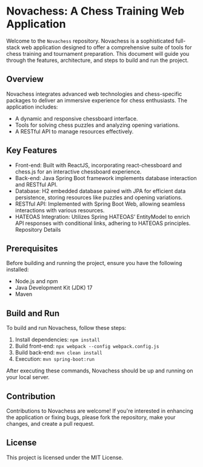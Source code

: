 # Novachess: A Chess Training Web Application
Welcome to the `Novachess` repository. Novachess is a sophisticated full-stack web application designed to offer a comprehensive suite of tools for chess training and tournament preparation. This document will guide you through the features, architecture, and steps to build and run the project.

## Overview
Novachess integrates advanced web technologies and chess-specific packages to deliver an immersive experience for chess enthusiasts. The application includes:

- A dynamic and responsive chessboard interface.
- Tools for solving chess puzzles and analyzing opening variations.
- A RESTful API to manage resources effectively.

## Key Features
- Front-end: Built with ReactJS, incorporating react-chessboard and chess.js for an interactive chessboard experience.
- Back-end: Java Spring Boot framework implements database interaction and RESTful API.
- Database: H2 embedded database paired with JPA for efficient data persistence, storing resources like puzzles and opening variations.
- RESTful API: Implemented with Spring Boot Web, allowing seamless interactions with various resources.
- HATEOAS Integration: Utilizes Spring HATEOAS’ EntityModel to enrich API responses with conditional links, adhering to HATEOAS principles.
Repository Details

## Prerequisites
Before building and running the project, ensure you have the following installed:

- Node.js and npm
- Java Development Kit (JDK) 17
- Maven

## Build and Run
To build and run Novachess, follow these steps:

1. Install dependencies:
    ```npm install```
2. Build front-end:
    ```npx webpack --config webpack.config.js```
3. Build back-end:
    ```mvn clean install```
4. Execution:
    ```mvn spring-boot:run```

After executing these commands, Novachess should be up and running on your local server.

## Contribution
Contributions to Novachess are welcome! If you're interested in enhancing the application or fixing bugs, please fork the repository, make your changes, and create a pull request.

## License
This project is licensed under the MIT License.